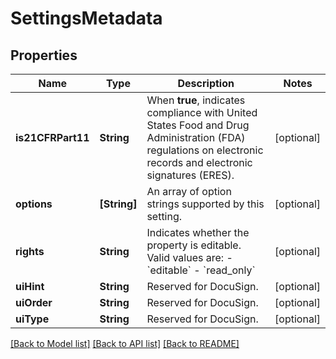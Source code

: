 # SettingsMetadata

## Properties
Name | Type | Description | Notes
------------ | ------------- | ------------- | -------------
**is21CFRPart11** | **String** | When **true**, indicates compliance with United States Food and Drug Administration (FDA) regulations on electronic records and electronic signatures (ERES). | [optional] 
**options** | **[String]** | An array of option strings supported by this setting. | [optional] 
**rights** | **String** | Indicates whether the property is editable. Valid values are:  - &#x60;editable&#x60; - &#x60;read_only&#x60; | [optional] 
**uiHint** | **String** | Reserved for DocuSign. | [optional] 
**uiOrder** | **String** | Reserved for DocuSign. | [optional] 
**uiType** | **String** | Reserved for DocuSign. | [optional] 

[[Back to Model list]](../README.md#documentation-for-models) [[Back to API list]](../README.md#documentation-for-api-endpoints) [[Back to README]](../README.md)


